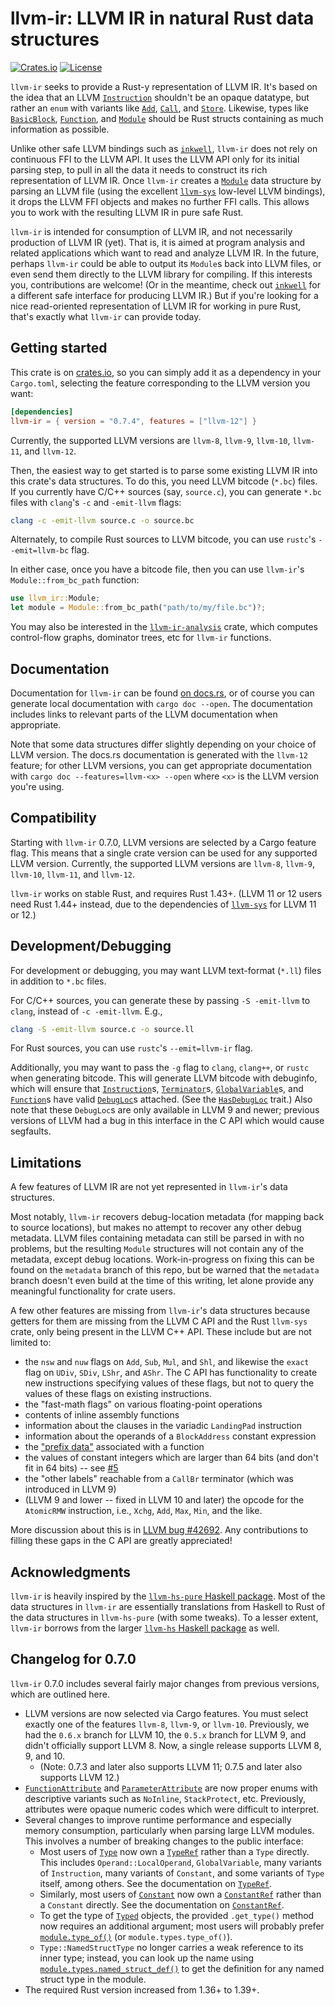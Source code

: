 # llvm-ir: LLVM IR in natural Rust data structures

[![Crates.io](http://meritbadge.herokuapp.com/llvm-ir)](https://crates.io/crates/llvm-ir)
[![License](https://img.shields.io/badge/license-MIT-blue.svg)](https://raw.githubusercontent.com/cdisselkoen/llvm-ir/master/LICENSE)

`llvm-ir` seeks to provide a Rust-y representation of LLVM IR.
It's based on the idea that an LLVM [`Instruction`] shouldn't be an opaque
datatype, but rather an `enum` with variants like [`Add`], [`Call`], and
[`Store`].
Likewise, types like [`BasicBlock`], [`Function`], and [`Module`] should be
Rust structs containing as much information as possible.

Unlike other safe LLVM bindings such as [`inkwell`], `llvm-ir` does not rely
on continuous FFI to the LLVM API.
It uses the LLVM API only for its initial parsing step, to pull in all the
data it needs to construct its rich representation of LLVM IR.
Once `llvm-ir` creates a [`Module`] data structure by parsing an LLVM file
(using the excellent [`llvm-sys`] low-level LLVM bindings), it drops the LLVM
FFI objects and makes no further FFI calls.
This allows you to work with the resulting LLVM IR in pure safe Rust.

`llvm-ir` is intended for consumption of LLVM IR, and not necessarily
production of LLVM IR (yet).
That is, it is aimed at program analysis and related applications which want
to read and analyze LLVM IR.
In the future, perhaps `llvm-ir` could be able to output its `Module`s back
into LLVM files, or even send them directly to the LLVM library for compiling.
If this interests you, contributions are welcome!
(Or in the meantime, check out [`inkwell`] for a different safe interface for
producing LLVM IR.)
But if you're looking for a nice read-oriented representation of LLVM IR for
working in pure Rust, that's exactly what `llvm-ir` can provide today.

## Getting started
This crate is on [crates.io](https://crates.io/crates/llvm-ir), so you can simply
add it as a dependency in your `Cargo.toml`, selecting the feature corresponding
to the LLVM version you want:
```toml
[dependencies]
llvm-ir = { version = "0.7.4", features = ["llvm-12"] }
```

Currently, the supported LLVM versions are `llvm-8`, `llvm-9`, `llvm-10`,
`llvm-11`, and `llvm-12`.

Then, the easiest way to get started is to parse some existing LLVM IR into
this crate's data structures.
To do this, you need LLVM bitcode (`*.bc`) files.
If you currently have C/C++ sources (say, `source.c`), you can generate
`*.bc` files with `clang`'s `-c` and `-emit-llvm` flags:
```bash
clang -c -emit-llvm source.c -o source.bc
```

Alternately, to compile Rust sources to LLVM bitcode, you can use `rustc`'s
`--emit=llvm-bc` flag.

In either case, once you have a bitcode file, then you can use `llvm-ir`'s
`Module::from_bc_path` function:
```rust
use llvm_ir::Module;
let module = Module::from_bc_path("path/to/my/file.bc")?;
```

You may also be interested in the [`llvm-ir-analysis`] crate, which computes
control-flow graphs, dominator trees, etc for `llvm-ir` functions.

[`llvm-ir-analysis`]: https://crates.io/crates/llvm-ir-analysis

## Documentation
Documentation for `llvm-ir` can be found [on docs.rs](https://docs.rs/llvm-ir),
or of course you can generate local documentation with `cargo doc --open`.
The documentation includes links to relevant parts of the LLVM documentation
when appropriate.

Note that some data structures differ slightly depending on your choice of
LLVM version. The docs.rs documentation is generated with the `llvm-12`
feature; for other LLVM versions, you can get appropriate documentation with
`cargo doc --features=llvm-<x> --open` where `<x>` is the LLVM version you're
using.

## Compatibility
Starting with `llvm-ir` 0.7.0, LLVM versions are selected by a Cargo feature
flag. This means that a single crate version can be used for any supported
LLVM version. Currently, the supported LLVM versions are `llvm-8`, `llvm-9`,
`llvm-10`, `llvm-11`, and `llvm-12`.

`llvm-ir` works on stable Rust, and requires Rust 1.43+. (LLVM 11 or 12 users
need Rust 1.44+ instead, due to the dependencies of [`llvm-sys`] for LLVM 11 or
12.)

## Development/Debugging
For development or debugging, you may want LLVM text-format (`*.ll`) files in
addition to `*.bc` files.

For C/C++ sources, you can generate these by passing `-S -emit-llvm` to
`clang`, instead of `-c -emit-llvm`.
E.g.,
```bash
clang -S -emit-llvm source.c -o source.ll
```

For Rust sources, you can use `rustc`'s `--emit=llvm-ir` flag.

Additionally, you may want to pass the `-g` flag to `clang`, `clang++`, or
`rustc` when generating bitcode.
This will generate LLVM bitcode with debuginfo, which will ensure that
[`Instruction`]s, [`Terminator`]s, [`GlobalVariable`]s, and [`Function`]s
have valid [`DebugLoc`]s attached. (See the [`HasDebugLoc`] trait.)
Also note that these `DebugLoc`s are only available in LLVM 9 and newer;
previous versions of LLVM had a bug in this interface in the C API which
would cause segfaults.

## Limitations
A few features of LLVM IR are not yet represented in `llvm-ir`'s data
structures.

Most notably, `llvm-ir` recovers debug-location metadata (for mapping back to
source locations), but makes no attempt to recover any other debug metadata.
LLVM files containing metadata can still be parsed in with no problems, but
the resulting `Module` structures will not contain any of the metadata,
except debug locations.
Work-in-progress on fixing this can be found on the `metadata` branch of this
repo, but be warned that the `metadata` branch doesn't even build at the time
of this writing, let alone provide any meaningful functionality for crate
users.

A few other features are missing from `llvm-ir`'s data structures because
getters for them are missing from the LLVM C API and the Rust `llvm-sys`
crate, only being present in the LLVM C++ API.
These include but are not limited to:

- the `nsw` and `nuw` flags on `Add`, `Sub`, `Mul`, and `Shl`, and likewise
the `exact` flag on `UDiv`, `SDiv`, `LShr`, and `AShr`. The C API has
functionality to create new instructions specifying values of these flags,
but not to query the values of these flags on existing instructions.
- the "fast-math flags" on various floating-point operations
- contents of inline assembly functions
- information about the clauses in the variadic `LandingPad` instruction
- information about the operands of a `BlockAddress` constant expression
- the ["prefix data"](https://releases.llvm.org/12.0.0/docs/LangRef.html#prefix-data)
associated with a function
- the values of constant integers which are larger than 64 bits (and don't
fit in 64 bits) -- see [#5](https://github.com/cdisselkoen/llvm-ir/issues/5)
- the "other labels" reachable from a `CallBr` terminator (which was
introduced in LLVM 9)
- (LLVM 9 and lower -- fixed in LLVM 10 and later) the opcode for the
`AtomicRMW` instruction, i.e., `Xchg`, `Add`, `Max`, `Min`, and the like.

More discussion about this is in
[LLVM bug #42692](https://bugs.llvm.org/show_bug.cgi?id=42692).
Any contributions to filling these gaps in the C API are greatly appreciated!

## Acknowledgments
`llvm-ir` is heavily inspired by the [`llvm-hs-pure` Haskell package].
Most of the data structures in `llvm-ir` are essentially translations from
Haskell to Rust of the data structures in `llvm-hs-pure` (with some tweaks).
To a lesser extent, `llvm-ir` borrows from the larger [`llvm-hs` Haskell
package] as well.

## Changelog for 0.7.0

`llvm-ir` 0.7.0 includes several fairly major changes from previous
versions, which are outlined here.

- LLVM versions are now selected via Cargo features. You must select exactly
one of the features `llvm-8`, `llvm-9`, or `llvm-10`. Previously, we had the
`0.6.x` branch for LLVM 10, the `0.5.x` branch for LLVM 9, and didn't
officially support LLVM 8. Now, a single release supports LLVM 8, 9, and 10.
  - (Note: 0.7.3 and later also supports LLVM 11; 0.7.5 and later also supports
    LLVM 12.)
- [`FunctionAttribute`] and [`ParameterAttribute`] are now proper enums with
descriptive variants such as `NoInline`, `StackProtect`, etc. Previously,
attributes were opaque numeric codes which were difficult to interpret.
- Several changes to improve runtime performance and especially memory
consumption, particularly when parsing large LLVM modules. This involves a
number of breaking changes to the public interface:
  - Most users of [`Type`] now own a [`TypeRef`] rather than a `Type` directly.
  This includes `Operand::LocalOperand`, `GlobalVariable`, many variants of
  `Instruction`, many variants of `Constant`, and some variants of `Type`
  itself, among others. See the documentation on [`TypeRef`].
  - Similarly, most users of [`Constant`] now own a [`ConstantRef`] rather
  than a `Constant` directly. See the documentation on [`ConstantRef`].
  - To get the type of [`Typed`] objects, the provided `.get_type()` method
  now requires an additional argument; most users will probably prefer
  [`module.type_of()`] (or `module.types.type_of()`).
  - `Type::NamedStructType` no longer carries a weak reference to its inner
  type; instead, you can look up the name using
  [`module.types.named_struct_def()`] to get the definition for any named
  struct type in the module.
- The required Rust version increased from 1.36+ to 1.39+.

[`llvm-sys`]: https://crates.io/crates/llvm-sys
[`inkwell`]: https://github.com/TheDan64/inkwell
[`llvm-hs-pure` Haskell package]: http://hackage.haskell.org/package/llvm-hs-pure
[`llvm-hs` Haskell package]: http://hackage.haskell.org/package/llvm-hs
[`Instruction`]: https://docs.rs/llvm-ir/0.7.4/llvm_ir/instruction/enum.Instruction.html
[`Add`]: https://docs.rs/llvm-ir/0.7.4/llvm_ir/instruction/struct.Add.html
[`Call`]: https://docs.rs/llvm-ir/0.7.4/llvm_ir/instruction/struct.Call.html
[`Store`]: https://docs.rs/llvm-ir/0.7.4/llvm_ir/instruction/struct.Store.html
[`BasicBlock`]: https://docs.rs/llvm-ir/0.7.4/llvm_ir/basicblock/struct.BasicBlock.html
[`Function`]: https://docs.rs/llvm-ir/0.7.4/llvm_ir/function/struct.Function.html
[`Module`]: https://docs.rs/llvm-ir/0.7.4/llvm_ir/module/struct.Module.html
[`Terminator`]: https://docs.rs/llvm-ir/0.7.4/llvm_ir/terminator/enum.Terminator.html
[`GlobalVariable`]: https://docs.rs/llvm-ir/0.7.4/llvm_ir/module/struct.GlobalVariable.html
[`DebugLoc`]: https://docs.rs/llvm-ir/0.7.4/llvm_ir/debugloc/struct.DebugLoc.html
[`HasDebugLoc`]: https://docs.rs/llvm-ir/0.7.4/llvm_ir/debugloc/trait.HasDebugLoc.html
[`FunctionAttribute`]: https://docs.rs/llvm-ir/0.7.4/llvm_ir/function/enum.FunctionAttribute.html
[`ParameterAttribute`]: https://docs.rs/llvm-ir/0.7.4/llvm_ir/function/enum.ParameterAttribute.html
[`Type`]: https://docs.rs/llvm-ir/0.7.4/llvm_ir/types/enum.Type.html
[`TypeRef`]: https://docs.rs/llvm-ir/0.7.4/llvm_ir/types/struct.TypeRef.html
[`Typed`]: https://docs.rs/llvm-ir/0.7.4/llvm_ir/types/struct.TypeRef.html
[`Constant`]: https://docs.rs/llvm-ir/0.7.4/llvm_ir/constant/enum.Constant.html
[`ConstantRef`]: https://docs.rs/llvm-ir/0.7.4/llvm_ir/constant/struct.ConstantRef.html
[`module.type_of()`]: https://docs.rs/llvm-ir/0.7.4/llvm_ir/module/struct.Module.html#method.type_of
[`module.types.named_struct_def()`]: https://docs.rs/llvm-ir/0.7.4/llvm_ir/types/struct.Types.html#method.named_struct_def
